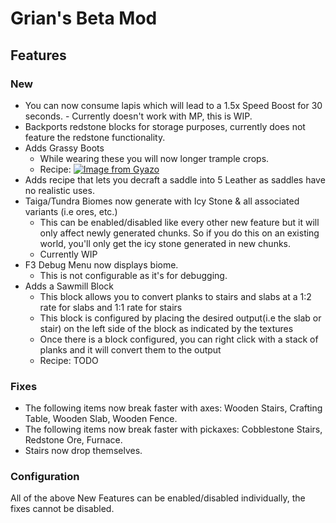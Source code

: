 # Grian's Beta Mod

## Features

### New
- You can now consume lapis which will lead to a 1.5x Speed Boost for 30 seconds. - Currently doesn't work with MP, this is WIP.
- Backports redstone blocks for storage purposes, currently does not feature the redstone functionality.
- Adds Grassy Boots
    - While wearing these you will now longer trample crops.
    - Recipe: [![Image from Gyazo](https://i.gyazo.com/07979b73a12646950b87fc707cda5541.png)](https://gyazo.com/07979b73a12646950b87fc707cda5541)
- Adds recipe that lets you decraft a saddle into 5 Leather as saddles have no realistic uses.
- Taiga/Tundra Biomes now generate with Icy Stone & all associated variants (i.e ores, etc.)
    - This can be enabled/disabled like every other new feature but it will only affect newly generated chunks. So if you do this on an existing world, you'll only get the icy stone generated in new chunks.
    - Currently WIP
- F3 Debug Menu now displays biome.
    - This is not configurable as it's for debugging.
- Adds a Sawmill Block
    - This block allows you to convert planks to stairs and slabs at a 1:2 rate for slabs and 1:1 rate for stairs
    - This block is configured by placing the desired output(i.e the slab or stair) on the left side of the block as indicated by the textures
    - Once there is a block configured, you can right click with a stack of planks and it will convert them to the output
    - Recipe: TODO
  
### Fixes
- The following items now break faster with axes: Wooden Stairs, Crafting Table, Wooden Slab, Wooden Fence.
- The following items now break faster with pickaxes: Cobblestone Stairs, Redstone Ore, Furnace.
- Stairs now drop themselves.

### Configuration

All of the above New Features can be enabled/disabled individually, the fixes cannot be disabled.
